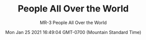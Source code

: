 ---
category: "wall_covering"
date: "Mon Jan 25 2021 16:49:04 GMT-0700 (Mountain Standard Time)"
description: "null"
designer: "Miles Regis"
href: "https://www.areaenvironments.com/miles-regis"
image_primary: "./img/MR+People+All+Over+the+World+Art+WEB.jpg"
image_secondary: "./img/MR+People+All+World+Interior+WEB.jpg"
image_thumb: "./img/Miles+Regis.png"
manufacturer: "Area Environments"
slug: "/manufacturers/area_environments/wall_covering/people_all_over_the_world"
subtitle: "MR-3 People All Over the World"
tags:
  - "area_environments"
  - "wall_covering"
title: "People All Over the World"
---